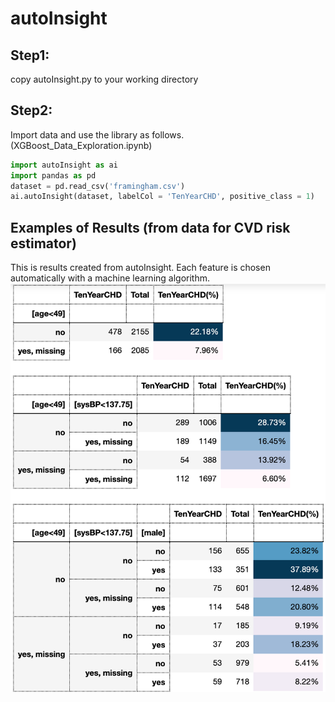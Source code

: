 # autoInsight

## Step1:
copy autoInsight.py to your working directory

## Step2:
Import data and use the library as follows. (XGBoost_Data_Exploration.ipynb)

```python
import autoInsight as ai
import pandas as pd
dataset = pd.read_csv('framingham.csv')
ai.autoInsight(dataset, labelCol = 'TenYearCHD', positive_class = 1)
```


## Examples of Results (from data for CVD risk estimator)
This is results created from autoInsight. 
Each feature is chosen automatically with a machine learning algorithm.
![result](https://github.com/thadaJ/autoInsight/blob/master/Example%20of%20result.png)
